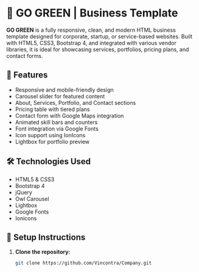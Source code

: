 # 🌱 GO GREEN | Business Template

**GO GREEN** is a fully responsive, clean, and modern HTML business template designed for corporate, startup, or service-based websites. Built with HTML5, CSS3, Bootstrap 4, and integrated with various vendor libraries, it is ideal for showcasing services, portfolios, pricing plans, and contact forms.

## 🚀 Features

- Responsive and mobile-friendly design
- Carousel slider for featured content
- About, Services, Portfolio, and Contact sections
- Pricing table with tiered plans
- Contact form with Google Maps integration
- Animated skill bars and counters
- Font integration via Google Fonts
- Icon support using IonIcons
- Lightbox for portfolio preview

## 🛠 Technologies Used

- HTML5 & CSS3
- Bootstrap 4
- jQuery
- Owl Carousel
- Lightbox
- Google Fonts
- Ionicons

## 📌 Setup Instructions

1. **Clone the repository:**

   ```bash
   git clone https://github.com/Vincontra/Company.git
   


